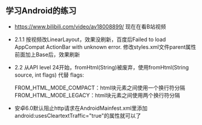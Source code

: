 ## 学习Android的练习

* https://www.bilibili.com/video/av18008899/ 现在在看B站视频

- 2.1.1 按视频改LinearLayout，效果没刷新，百度后Failed to load AppCompat ActionBar with unknown error.
修改styles.xml文件parent属性前面加上Base后，效果刷新

- 2.2 从API level 24开始，fromHtml(String)被废弃，使用fromHtml(String source, int flags) 代替
flags:

    FROM_HTML_MODE_COMPACT：html块元素之间使用一个换行符分隔
    FROM_HTML_MODE_LEGACY：html块元素之间使用两个换行符分隔


* 安卓6.0默认阻止http请求在AndroidMainfest.xml里添加android:usesCleartextTraffic="true"的属性就可以了